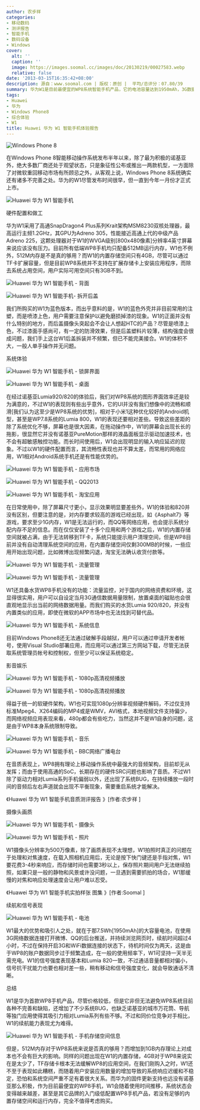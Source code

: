 ```yaml
---
author: 农步祥
categories:
- 移动数码
- 测评报告
- 智能手机
- 数码设备
- Windows
cover:
  alt: ''
  caption: ''
  image: https://images.soomal.cc/images/doc/20130219/00027583.webp
  relative: false
date: '2013-03-15T16:35:42+08:00'
description: 源自：www.soomal.com | 版权：原创 |  平均/总评分：07.80/39
summary: 华为W1是目前最便宜的WP8系统智能手机产品，它的电池容量达到1950mAh，3G数据使用下续航超过4小时，但是512M内存和4GB内置存储是否真的够用，系统流畅性和稳定性能否和诺基亚Lumia系列相比？
tags:
- Huawei
- 华为
- Windows Phone8
- 综合体验
- W1
title: Huawei 华为 W1 智能手机体验报告
---
```


![Windows Phone 8](https://images.soomal.cc/images/doc/20130315/00028589.webp)



在Windows Phone 8智能移动操作系统发布半年以来，除了最为积极的诺基亚外，绝大多数厂商还处于观望状态，只是象征性公布或推出一两款机型，一方面除了对微软重回移动市场有所顾忌之外，从客观上说，Windows Phone 8系统确实还有诸多不完善之处。华为的W1尽管发布时间很早，但一直到今年一月份才正式上市。



![Huawei 华为 W1 智能手机](https://images.soomal.cc/images/doc/20130219/00027543.webp)



硬件配置和做工



华为W1采用了高通SnapDragon4 Plus系列Krait架构MSM8230双核处理器，最高运行主频1.2GHz，其GPU为Adreno 305，性能接近高通上代的中级产品Adreno 225，这颗处理器对于W1的WVGA级别[800x480像素]分辨率4英寸屏幕来说应该没有压力。目前所有低端WP8手机均只配备512MB运行内存，W1也不例外，512M内存是不是真的够用？而W1的内置存储空间只有4GB，尽管可以通过TF卡扩展容量，但是目前WP8系统并不支持在扩展存储卡上安装应用程序，而除去系统占用空间，用户实际可用空间只有3GB不到。



![Huawei 华为 W1 智能手机 - 背面](https://images.soomal.cc/images/doc/20130219/00027546.webp)



![Huawei 华为 W1 智能手机- 拆开后盖](https://images.soomal.cc/images/doc/20130219/00027549.webp)



我们所购买的W1为蓝色版本，而出乎意料的是，W1的蓝色外壳并非目前常用的注塑，而是喷漆上色，用户需要注意保护以避免磨损掉漆的现象。W1的正面并没有什么特别的地方，而后盖摄像头突起会不会让人想起HTC的产品？尽管是喷漆上色，不过漆面手感尚可，有一定的防滑效果，但是后盖塑料片较薄，结构强度会很成问题，我们手上这台W1后盖拆装并不频繁，但已不能完美接合。W1的体积不大，一般人单手操作并无问题。



系统体验



![Huawei 华为 W1 智能手机 - 锁屏界面](https://images.soomal.cc/images/doc/20130315/00028577.webp)



![Huawei 华为 W1 智能手机 - 桌面](https://images.soomal.cc/images/doc/20130315/00028572.webp)



在经过诺基亚Lumia920/820的体验后，我们对WP8系统的图形界面效率还是较为满意的，不过W1的表现则有些出乎意外，它的UI并没有我们想像中的流畅和顺滑[我们认为这至少是WP8系统的优势]，相对于小米1这种优化较好的Android机型，甚至是WP7.8系统的Lumia 800，W1的表现还要相对差些。导致这些差距的除了系统优化不够，屏幕也是很大因素，在拖动操作中，W1的屏幕会出现长长的拖影，很显然它并没有诺基亚PureMotion那样的液晶面板显示驱动加速技术，也不会有超敏感触控功能。而长时间使用后，W1会出现明显的输入响应延迟的现象。不过以W1的硬件配置而言，其流畅性表现也并不算太差，而常用的网络应用，W1相对Android系统手机还是有性能优势的。



![Huawei 华为 W1 智能手机 - 应用市场](https://images.soomal.cc/images/doc/20130315/00028573.webp)



![Huawei 华为 W1 智能手机 - QQ2013](https://images.soomal.cc/images/doc/20130315/00028575.webp)



![Huawei 华为 W1 智能手机 - 淘宝应用](https://images.soomal.cc/images/doc/20130315/00028574.webp)



在日常使用中，除了屏幕尺寸更小，显示效果明显要差些外，W1的体验和820并没有区别，但要注意的是，对内存要求较高的游戏已经出现，如《Asphalt7》等游戏，要求至少1G内存，W1是无法运行的，而QQ等网络应用，也会提示系统分配内存不足的信息。而在仅仅安装了十多个应用和两个游戏之后，W1的内置存储空间就被占满，由于无法转移到TF卡，系统只能提示用户清理空间，但是WP8目前并没有自动清理系统空间的应用，在内置存储空间仅剩300MB的时候，一些应用开始出现问题，比如微博出现频繁闪退，淘宝无法确认收货付款等。



![Huawei 华为 W1 智能手机 - 流量管理](https://images.soomal.cc/images/doc/20130315/00028580.webp)



![Huawei 华为 W1 智能手机 - 流量管理](https://images.soomal.cc/images/doc/20130315/00028579.webp)



W1还具备水货WP8手机没有的功能：流量监控，对于国内的网络资费和环境，这显得很实用，用户可以自设定当月3G通信数据用量限制，放置桌面的磁贴也会很直观地显示出当前的网络数据用量。而我们购买的水货Lumia 920/820，并没有内置类似的应用，即使在微软的APP市场中也无法找到可替代品。



![Huawei 华为 W1 智能手机 - 系统信息](https://images.soomal.cc/images/doc/20130315/00028578.webp)



目前Windows Phone8还无法通过破解手段越狱，用户可以通过申请开发者帐号，使用Visual Studio部署应用，而应用可以通过第三方网站下载，尽管无法获取系统管理员帐号和控制权，但至少可以保证系统稳定。



影音娱乐



![Huawei 华为 W1 智能手机 - 1080p高清视频播放](https://images.soomal.cc/images/doc/20130315/00028585.webp)



![Huawei 华为 W1 智能手机 - 1080p高清视频播放](https://images.soomal.cc/images/doc/20130315/00028586.webp)



得益于统一的软硬件架构，W1也可实现1080p分辨率视频硬件解码，不过仅支持标准Mpeg4、X264编码的MP4或是WMV，AVI格式，本地视频文件支持偏少，而网络视频应用表现来看，480p都会有些吃力，当然这并不是W1自身的问题，这是由于WP8本身系统限制导致。



![Huawei 华为 W1 智能手机 - 音乐](https://images.soomal.cc/images/doc/20130315/00028591.webp)



![Huawei 华为 W1 智能手机 - BBC网络广播电台](https://images.soomal.cc/images/doc/20130315/00028587.webp)



在音质表现上，WP8拥有理论上移动操作系统中最强大的音频架构，目前却无从发挥；而由于使用高通的SoC，长期存在的硬件SRC问题也影响了音质。不过W1除了驱动力相对Lumia系列手机偏弱以外，还出现了系统BUG，在持续播放一段时间的音频后左右声道就会出现不平衡现象，需要重启系统才能解决。



《Huawei 华为 W1 智能手机音质测评报告 》[作者:农步祥 ]



摄像头画质



![Huawei 华为 W1 智能手机 - 摄像头](https://images.soomal.cc/images/doc/20130219/00027545.webp)



![Huawei 华为 W1 智能手机 - 照片](https://images.soomal.cc/images/doc/20130315/00028590.webp)



W1摄像头分辨率为500万像素，除了画质表现不太理想，W1拍照时真正的问题在于处理和对焦速度，在载入照相机应用后，无论是按下快门键还是手指对焦，W1要花费3-4秒来响应，而存储时间也需要3秒以上，保存照片期间用户无法继续拍照，如果只是一般的静物和风景或许没问题，一旦遇到需要抓拍的场合，W1那缓慢的对焦和响应处理速度会让用户难以忍受。



《Huawei 华为 W1 智能手机实拍样张 图集 》[作者:Soomal ]



续航和信号表现



![Huawei 华为 W1 智能手机 - 电池](https://images.soomal.cc/images/doc/20130219/00027538.webp)



W1最大的优势和吸引人之处，就在于那7.5Wh[1950mAh]的大容量电池，在使用3G网络数据连接打开微博、QQ的后台推送，并持续浏览网页时，续航时间超过4小时，不过在保持开启3G和WiFi数据连接的状态下，待机时间仅为两天，这是由于WP8的账户数据同步过于频繁造成，在一般的使用频率下，W1可坚持一天半无需充电。W1的信号强度表现基本和Lumia 820一致，不过通话音量都相对偏小，信号抗干扰能力也要也相对差一些，稍有移动和信号强度变化，就会导致通话不清晰。



总结



W1是华为首款WP8手机产品，尽管价格较低，但是它非但无法避免WP8系统目前各种不完善和缺陷，还增加了不少系统BUG，也缺乏诺基亚的城市万花筒、导航等独门应用使得其吸引力相对Lumia系列有些不够。不过和同价位竞争对手相比，W1的续航能力表现尤为难得。



![Huawei 华为 W1 智能手机 - 手机存储空间信息](https://images.soomal.cc/images/doc/20130315/00028584.webp)



但是，512M内存对于WP8系统来说是否真的够用？而增加到1GB内存理论上对成本也不会有巨大的影响。同样的问题出现在W1的内置存储，4GB对于WP8来说实在是太少了，TF存储卡根本无法缓解WP8的应用空间，在我们刚购入之时，W1还不至于表现如此糟糕，而随着用户安装应用数量的增加导致的系统响应迟缓和不稳定，恐怕和系统空间严重不足有着很大关系。而华为的固件更新支持也远没有诺基亚那么积极，作为目前最便宜的WP8手机，W1会随着使用时间推移，系统状态会变得越来越差，甚至是其它品牌的入门级低配置WP8手机产品，若没有足够的内置存储空间和运行内存，完全不值得考虑购买。